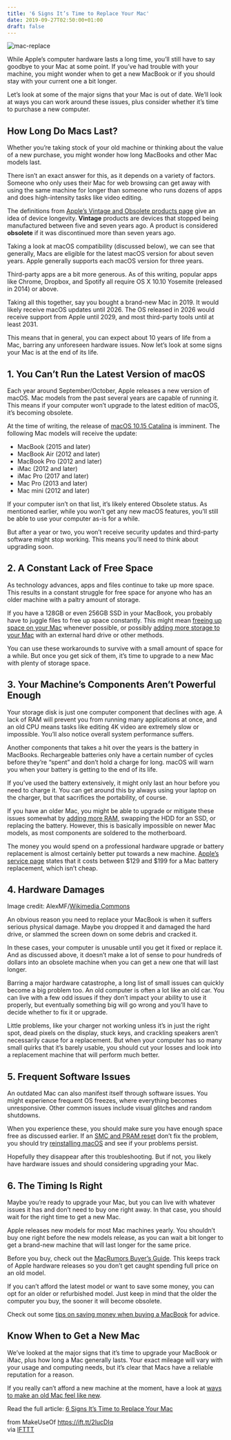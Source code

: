 ```yaml
---
title: '6 Signs It’s Time to Replace Your Mac'
date: 2019-09-27T02:50:00+01:00
draft: false
---
```


![mac-replace](https://static.makeuseof.com/wp-content/uploads/2016/02/mac-replace.jpg)

While Apple’s computer hardware lasts a long time, you’ll still have to say goodbye to your Mac at some point. If you’ve had trouble with your machine, you might wonder when to get a new MacBook or if you should stay with your current one a bit longer.

Let’s look at some of the major signs that your Mac is out of date. We’ll look at ways you can work around these issues, plus consider whether it’s time to purchase a new computer.

How Long Do Macs Last?
----------------------

Whether you’re taking stock of your old machine or thinking about the value of a new purchase, you might wonder how long MacBooks and other Mac models last.

There isn’t an exact answer for this, as it depends on a variety of factors. Someone who only uses their Mac for web browsing can get away with using the same machine for longer than someone who runs dozens of apps and does high-intensity tasks like video editing.

The definitions from [Apple’s Vintage and Obsolete products page](https://support.apple.com/en-us/HT201624) give an idea of device longevity. **Vintage** products are devices that stopped being manufactured between five and seven years ago. A product is considered **obsolete** if it was discontinued more than seven years ago.

Taking a look at macOS compatibility (discussed below), we can see that generally, Macs are eligible for the latest macOS version for about seven years. Apple generally supports each macOS version for three years.

Third-party apps are a bit more generous. As of this writing, popular apps like Chrome, Dropbox, and Spotify all require OS X 10.10 Yosemite (released in 2014) or above.

Taking all this together, say you bought a brand-new Mac in 2019. It would likely receive macOS updates until 2026. The OS released in 2026 would receive support from Apple until 2029, and most third-party tools until at least 2031.

This means that in general, you can expect about 10 years of life from a Mac, barring any unforeseen hardware issues. Now let’s look at some signs your Mac is at the end of its life.

1\. You Can’t Run the Latest Version of macOS
---------------------------------------------

Each year around September/October, Apple releases a new version of macOS. Mac models from the past several years are capable of running it. This means if your computer won’t upgrade to the latest edition of macOS, it’s becoming obsolete.

At the time of writing, the release of [macOS 10.15 Catalina](https://www.apple.com/macos/catalina/) is imminent. The following Mac models will receive the update:

*   MacBook (2015 and later)
*   MacBook Air (2012 and later)
*   MacBook Pro (2012 and later)
*   iMac (2012 and later)
*   iMac Pro (2017 and later)
*   Mac Pro (2013 and later)
*   Mac mini (2012 and later)

If your computer isn’t on that list, it’s likely entered Obsolete status. As mentioned earlier, while you won’t get any new macOS features, you’ll still be able to use your computer as-is for a while.

But after a year or two, you won’t receive security updates and third-party software might stop working. This means you’ll need to think about upgrading soon.

2\. A Constant Lack of Free Space
---------------------------------

As technology advances, apps and files continue to take up more space. This results in a constant struggle for free space for anyone who has an older machine with a paltry amount of storage.

If you have a 128GB or even 256GB SSD in your MacBook, you probably have to juggle files to free up space constantly. This might mean [freeing up space on your Mac](//www.makeuseof.com/tag/everything-can-free-space-mac/) whenever possible, or possibly [adding more storage to your Mac](//www.makeuseof.com/tag/add-storage-macbook/) with an external hard drive or other methods.

You can use these workarounds to survive with a small amount of space for a while. But once you get sick of them, it’s time to upgrade to a new Mac with plenty of storage space.

3\. Your Machine’s Components Aren’t Powerful Enough
----------------------------------------------------

Your storage disk is just one computer component that declines with age. A lack of RAM will prevent you from running many applications at once, and an old CPU means tasks like editing 4K video are extremely slow or impossible. You’ll also notice overall system performance suffers.

Another components that takes a hit over the years is the battery in MacBooks. Rechargeable batteries only have a certain number of cycles before they’re “spent” and don’t hold a charge for long. macOS will warn you when your battery is getting to the end of its life.

If you’ve used the battery extensively, it might only last an hour before you need to charge it. You can get around this by always using your laptop on the charger, but that sacrifices the portability, of course.

If you have an older Mac, you might be able to upgrade or mitigate these issues somewhat by [adding more RAM](//www.makeuseof.com/tag/mac-ram-upgrade/), swapping the HDD for an SSD, or replacing the battery. However, this is basically impossible on newer Mac models, as most components are soldered to the motherboard.

The money you would spend on a professional hardware upgrade or battery replacement is almost certainly better put towards a new machine. [Apple’s service page](https://support.apple.com/mac/repair/service) states that it costs between $129 and $199 for a Mac battery replacement, which isn’t cheap.

4\. Hardware Damages
--------------------

Image credit: AlexMF/[Wikimedia Commons](https://commons.wikimedia.org/wiki/File:Retina_Stain_Damage.jpg)

An obvious reason you need to replace your MacBook is when it suffers serious physical damage. Maybe you dropped it and damaged the hard drive, or slammed the screen down on some debris and cracked it.

In these cases, your computer is unusable until you get it fixed or replace it. And as discussed above, it doesn’t make a lot of sense to pour hundreds of dollars into an obsolete machine when you can get a new one that will last longer.

Barring a major hardware catastrophe, a long list of small issues can quickly become a big problem too. An old computer is often a lot like an old car. You can live with a few odd issues if they don’t impact your ability to use it properly, but eventually something big will go wrong and you’ll have to decide whether to fix it or upgrade.

Little problems, like your charger not working unless it’s in just the right spot, dead pixels on the display, stuck keys, and crackling speakers aren’t necessarily cause for a replacement. But when your computer has so many small quirks that it’s barely usable, you should cut your losses and look into a replacement machine that will perform much better.

5\. Frequent Software Issues
----------------------------

An outdated Mac can also manifest itself through software issues. You might experience frequent OS freezes, where everything becomes unresponsive. Other common issues include visual glitches and random shutdowns.

When you experience these, you should make sure you have enough space free as discussed earlier. If an [SMC and PRAM reset](//www.makeuseof.com/tag/reset-macs-smc-pram/) don’t fix the problem, you should try [reinstalling macOS](//www.makeuseof.com/tag/how-to-reinstall-mac-os-x-for-a-fast-squeaky-clean-mac/) and see if your problems persist.

Hopefully they disappear after this troubleshooting. But if not, you likely have hardware issues and should considering upgrading your Mac.

6\. The Timing Is Right
-----------------------

Maybe you’re ready to upgrade your Mac, but you can live with whatever issues it has and don’t need to buy one right away. In that case, you should wait for the right time to get a new Mac.

Apple releases new models for most Mac machines yearly. You shouldn’t buy one right before the new models release, as you can wait a bit longer to get a brand-new machine that will last longer for the same price.

Before you buy, check out the [MacRumors Buyer’s Guide](https://buyersguide.macrumors.com/#Mac). This keeps track of Apple hardware releases so you don’t get caught spending full price on an old model.

If you can’t afford the latest model or want to save some money, you can opt for an older or refurbished model. Just keep in mind that the older the computer you buy, the sooner it will become obsolete.

Check out some [tips on saving money when buying a MacBook](//www.makeuseof.com/tag/ways-save-money-buying-macbook/) for advice.

Know When to Get a New Mac
--------------------------

We’ve looked at the major signs that it’s time to upgrade your MacBook or iMac, plus how long a Mac generally lasts. Your exact mileage will vary with your usage and computing needs, but it’s clear that Macs have a reliable reputation for a reason.

If you really can’t afford a new machine at the moment, have a look at [ways to make an old Mac feel like new](//www.makeuseof.com/tag/make-old-mac-feel-like-new/).

Read the full article: [6 Signs It’s Time to Replace Your Mac](https://www.makeuseof.com/tag/4-signs-time-replace-mac/)

  
  
from MakeUseOf https://ift.tt/2lucDIq  
via [IFTTT](https://ifttt.com/?ref=da&site=blogger)